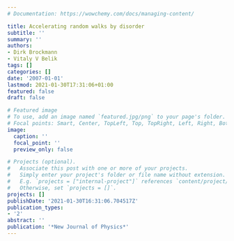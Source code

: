 ```yaml
---
# Documentation: https://wowchemy.com/docs/managing-content/

title: Accelerating random walks by disorder
subtitle: ''
summary: ''
authors:
- Dirk Brockmann
- Vitaly V Belik
tags: []
categories: []
date: '2007-01-01'
lastmod: 2021-01-30T17:31:06+01:00
featured: false
draft: false

# Featured image
# To use, add an image named `featured.jpg/png` to your page's folder.
# Focal points: Smart, Center, TopLeft, Top, TopRight, Left, Right, BottomLeft, Bottom, BottomRight.
image:
  caption: ''
  focal_point: ''
  preview_only: false

# Projects (optional).
#   Associate this post with one or more of your projects.
#   Simply enter your project's folder or file name without extension.
#   E.g. `projects = ["internal-project"]` references `content/project/deep-learning/index.md`.
#   Otherwise, set `projects = []`.
projects: []
publishDate: '2021-01-30T16:31:06.704517Z'
publication_types:
- '2'
abstract: ''
publication: '*New Journal of Physics*'
---
```

